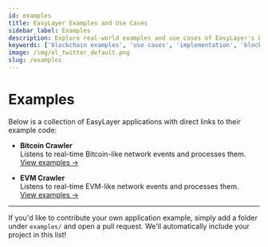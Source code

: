 ```yaml
---
id: examples
title: EasyLayer Examples and Use Cases
sidebar_label: Examples
description: Explore real-world examples and use cases of EasyLayer's blockchain tools. Learn how to implement blockchain processing, data indexing, and event handling in your applications.
keywords: ['blockchain examples', 'use cases', 'implementation', 'blockchain processing', 'data indexing', 'event handling', 'EasyLayer']
image: /img/el_twitter_default.png
slug: /examples
---
```


# Examples

Below is a collection of EasyLayer applications with direct links to their example code:

- **Bitcoin Crawler**  
  Listens to real-time Bitcoin-like network events and processes them.  
  [View examples →](https://github.com/EasyLayer/bitcoin-crawler/tree/release/examples/)

- **EVM Crawler**  
  Listens to real-time EVM-like network events and processes them.  
  [View examples →](https://github.com/EasyLayer/evm-crawler/tree/release/examples/)
---

If you'd like to contribute your own application example, simply add a folder under `examples/` and open a pull request. We'll automatically include your project in this list!  
